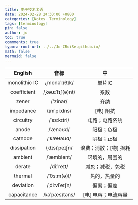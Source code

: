 ```yaml
---
title: 电子技术术语
date: 2024-02-28 20:30:00 +0800
categories: [Notes, Terminology]
tags: [terminology]
pin: false
author: jo
toc: true
commments: true
typora-root-url: ../../Jo-CRuiSe.github.io/
math: false
mermaid: false
---
```


|    English    |       音标       |          中           |
| :-----------: | :--------------: | :-------------------: |
| monolithic IC |  /ˌmɒnəˈlɪθɪk/   |        单片IC         |
|  coefficient  | /ˌkəʊɪˈfɪʃ(ə)nt/ |         系数          |
|     zener     |     /'zinər/     |         齐纳          |
|   impedance   |   /ɪmˈpiːdns/    |       [电] 阻抗       |
|   circuitry   |   /ˈsɜːkɪtri/    |    电路；电路系统     |
|     anode     |     /ˈænəʊd/     |      阳极；负极       |
|    cathode    |    /ˈkæθəʊd/     |      阴极；正极       |
|  dissipation  |  /ˌdɪsɪˈpeɪʃn/   | 浪费；消散；[物] 损耗 |
|    ambient    |    /ˈæmbiənt/    |    环境的，周围的     |
|    derate     |    /diːˈreɪt/    |   减免；减税，免税    |
|    thermal    |   /ˈθɜːm(ə)l/    |     热的，热量的      |
|   deviation   |  /ˌdiːviˈeɪʃn/   |      偏离；偏差       |
|  capacitance  |  /kəˈpæsɪtəns/   |  [电] 电容；电流容量  |